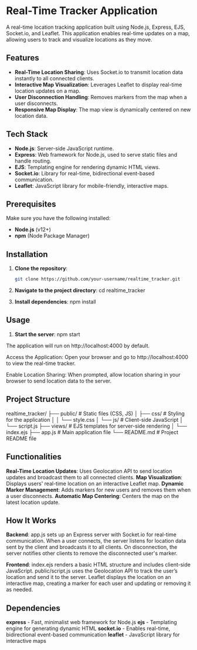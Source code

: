 # Real-Time Tracker Application

A real-time location tracking application built using Node.js, Express, EJS, Socket.io, and Leaflet. This application enables real-time updates on a map, allowing users to track and visualize locations as they move.

## Features

- **Real-Time Location Sharing**: Uses Socket.io to transmit location data instantly to all connected clients.
- **Interactive Map Visualization**: Leverages Leaflet to display real-time location updates on a map.
- **User Disconnection Handling**: Removes markers from the map when a user disconnects.
- **Responsive Map Display**: The map view is dynamically centered on new location data.

## Tech Stack

- **Node.js**: Server-side JavaScript runtime.
- **Express**: Web framework for Node.js, used to serve static files and handle routing.
- **EJS**: Templating engine for rendering dynamic HTML views.
- **Socket.io**: Library for real-time, bidirectional event-based communication.
- **Leaflet**: JavaScript library for mobile-friendly, interactive maps.

## Prerequisites

Make sure you have the following installed:

- **Node.js** (v12+)
- **npm** (Node Package Manager)

## Installation

1. **Clone the repository**:
   ```bash
   git clone https://github.com/your-username/realtime_tracker.git

2. **Navigate to the project directory**:
   cd realtime_tracker

3. **Install dependencies**:
   npm install


## Usage
1. **Start the server**:
    npm start


The application will run on http://localhost:4000 by default.

Access the Application: Open your browser and go to http://localhost:4000 to view the real-time tracker.

Enable Location Sharing: When prompted, allow location sharing in your browser to send location data to the server.

## Project Structure

realtime_tracker/
├── public/                 # Static files (CSS, JS)
│   ├── css/                # Styling for the application
│   │   └── style.css
│   └── js/                 # Client-side JavaScript
│       └── script.js
├── views/                  # EJS templates for server-side rendering
│   └── index.ejs
├── app.js                  # Main application file
└── README.md               # Project README file

## Functionalities
**Real-Time Location Updates**: Uses Geolocation API to send location updates and broadcast them to all connected clients.
**Map Visualization**: Displays users' real-time location on an interactive Leaflet map.
**Dynamic Marker Management**: Adds markers for new users and removes them when a user disconnects.
**Automatic Map Centering**: Centers the map on the latest location update.


## How It Works
**Backend**:
app.js sets up an Express server with Socket.io for real-time communication.
When a user connects, the server listens for location data sent by the client and broadcasts it to all clients.
On disconnection, the server notifies other clients to remove the disconnected user's marker.

**Frontend**:
index.ejs renders a basic HTML structure and includes client-side JavaScript.
public/script.js uses the Geolocation API to track the user’s location and send it to the server.
Leaflet displays the location on an interactive map, creating a marker for each user and updating or removing it as needed.

## Dependencies
**express** - Fast, minimalist web framework for Node.js
**ejs** - Templating engine for generating dynamic HTML
**socket.io** - Enables real-time, bidirectional event-based communication
**leaflet** - JavaScript library for interactive maps



   
